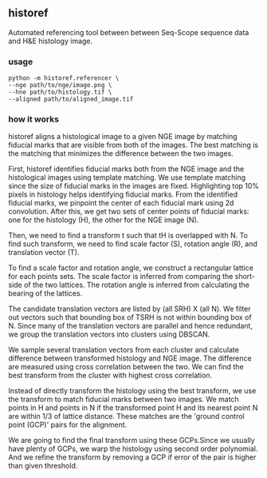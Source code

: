 ## historef

Automated referencing tool between between Seq-Scope sequence data and H&E histology image.


### usage

```
python -m historef.referencer \
--nge path/to/nge/image.png \
--hne path/to/histology.tif \
--aligned path/to/aligned_image.tif
```


### how it works

historef aligns a histological image to a given NGE image by matching fiducial marks that are visible from both of the images. The best matching is the matching that minimizes the difference between the two images. 


First, historef identifies fiducial marks both from the NGE image 
and the histological images using template matching. We use template matching 
since the size of fiducial marks in the images are fixed. Highlighting top 10% pixels in histology helps identifying fiducial marks. From the identified fiducial marks, we pinpoint the center of each fiducial mark using 2d convolution. After this, we get two sets of center points of fiducial marks: one for the 
histology (H), the other for the NGE image (N).

Then, we need to find a transform t such that tH is overlapped with N. To find such transform, we need to find scale factor (S), rotation angle (R), and translation vector (T).

To find a scale factor and rotation angle, we construct a rectangular lattice for each points sets. The scale factor is inferred from comparing the short-side of the two lattices. The rotation angle is inferred from calculating the bearing of the lattices.


The candidate translation vectors are listed by (all SRH) X (all N). We filter out vectors such that bounding box of TSRH is not within bounding box of N. Since many of the translation vectors are parallel and hence redundant, we group the translation vectors into clusters using DBSCAN.

We sample several translation vectors from each cluster and calculate difference between transformed histology and NGE image. The difference are measured using cross correlation between the two. We can find the best transform from the cluster with highest cross correlation.

Instead of directly transform the histology using the best transform, we use the transform to match fiducial marks between two images. We match points in H and points in N if the transformed point H and its nearest point N are within 1/3 of lattice distance. These matches are the 'ground control point (GCP)' pairs for the alignment.

We are going to find the final transform using these GCPs.Since we usually have plenty of GCPs, we warp the histology using second order polynomial. And we refine the transform by removing a GCP if error of the pair is higher than given threshold.






